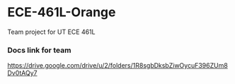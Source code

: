 # ECE-461L-Orange
Team project for UT ECE 461L

### Docs link for team
https://drive.google.com/drive/u/2/folders/1R8sgbDksbZiwOycuF396ZUm8Dv0tAQy7
